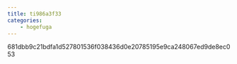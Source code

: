 ```yaml
---
title: ti986a3f33
categories:
    - hogefuga
---
```

681dbb9c21bdfa1d527801536f038436d0e20785195e9ca248067ed9de8ec053